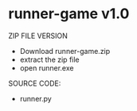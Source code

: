 # runner-game v1.0

ZIP FILE VERSION
- Download runner-game.zip
- extract the zip file
- open runner.exe

SOURCE CODE:
- runner.py

